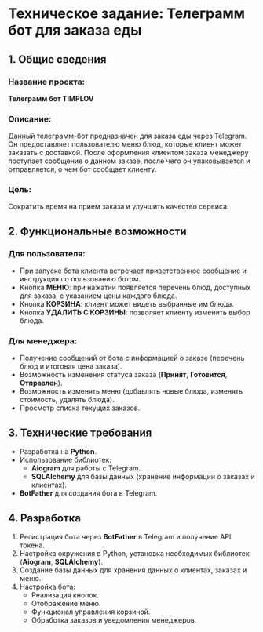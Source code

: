# Техническое задание: Телеграмм бот для заказа еды

## 1. Общие сведения
### Название проекта:
**Телеграмм бот TIMPLOV**

### Описание:
Данный телеграмм-бот предназначен для заказа еды через Telegram. Он предоставляет пользователю меню блюд, которые клиент может заказать с доставкой.
После оформления клиентом заказа менеджеру поступает сообщение о данном заказе, после чего он упаковывается и отправляется, о чем бот сообщает клиенту.

### Цель:
Сократить время на прием заказа и улучшить качество сервиса.

## 2. Функциональные возможности
### Для пользователя:
- При запуске бота клиента встречает приветственное сообщение и инструкция по пользованию ботом.
- Кнопка **МЕНЮ**: при нажатии появляется перечень блюд, доступных для заказа, с указанием цены каждого блюда.
- Кнопка **КОРЗИНА**: клиент может видеть выбранные им блюда.
- Кнопка **УДАЛИТЬ С КОРЗИНЫ**: позволяет клиенту изменить выбор блюда.

### Для менеджера:
- Получение сообщений от бота с информацией о заказе (перечень блюд и итоговая цена заказа).
- Возможность изменения статуса заказа (**Принят**, **Готовится**, **Отправлен**).
- Возможность изменять меню (добавлять новые блюда, изменять стоимость, удалять блюда).
- Просмотр списка текущих заказов.

## 3. Технические требования
- Разработка на **Python**.
- Использование библиотек:
  - **Aiogram** для работы с Telegram.
  - **SQLAlchemy** для базы данных (хранение информации о заказах и клиентах).
- **BotFather** для создания бота в Telegram.

## 4. Разработка
1. Регистрация бота через **BotFather** в Telegram и получение API токена.
2. Настройка окружения в Python, установка необходимых библиотек (**Aiogram**, **SQLAlchemy**).
3. Создание базы данных для хранения данных о клиентах, заказах и меню.
4. Настройка бота:
   - Реализация кнопок.
   - Отображение меню.
   - Функционал управления корзиной.
   - Обработка заказов и уведомления менеджеров.

